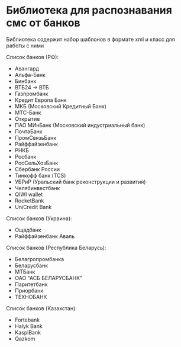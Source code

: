# Библиотека для распознавания смс от банков
Библиотека содержит набор шаблонов в формате xml и класс для работы с ними

Список банков (РФ):
* Авангард
* Альфа-Банк
* Бинбанк
* ВТБ24 -> ВТБ
* Газпромбанк
* Кредит Европа Банк
* МКБ (Московский Кредитный Банк)
* МТС-Банк
* Открытие
* ПАО МИнБанк (Московский индустриальный банк)
* ПочтаБанк
* ПромСвязьБанк
* Райффайзенбанк
* РНКБ
* Росбанк
* РосСельХозБанк
* Сбербанк России
* Тинкофф банк (TCS)
* УБРиР (Уральский банк реконструкции и развития)
* Челябинвестбанк
* QIWI wallet 
* RocketBank
* UniCredit Bank

Список банков (Украина):
* Ощадбанк
* Райффайзенбанк Аваль

Список банков (Республика Беларусь):
* Белагропромбанка
* Беларусбанк
* МТБанк
* ОАО "АСБ БЕЛАРУСБАНК"
* Паритетбанк
* Приорбанк
* ТЕХНОБАНК

Список банков (Казахстан):
* Fortebank
* Halyk Bank
* KaspiBank
* Qazkom

